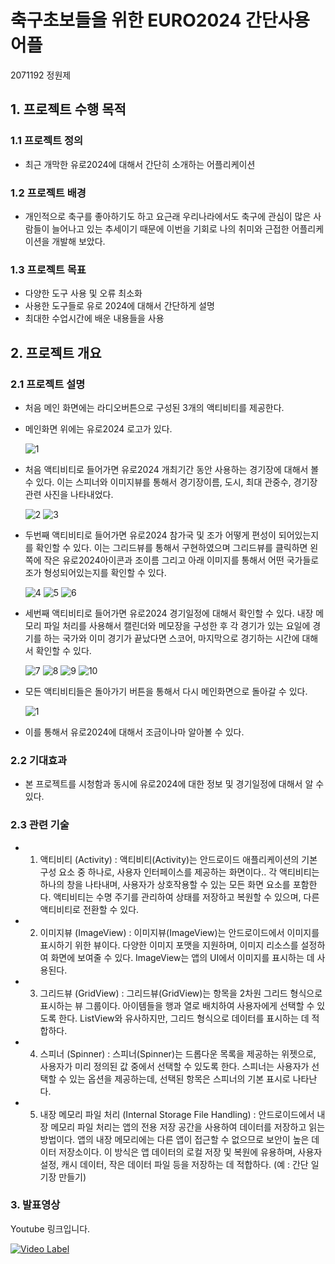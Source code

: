 # 축구초보들을 위한 EURO2024 간단사용어플
2071192 정원제

## 1. 프로젝트 수행 목적

### 1.1 프로젝트 정의
- 최근 개막한 유로2024에 대해서 간단히 소개하는 어플리케이션
  
### 1.2 프로젝트 배경
- 개인적으로 축구를 좋아하기도 하고 요근래 우리나라에서도 축구에 관심이 많은 사람들이 늘어나고 있는 추세이기 때문에 이번을 기회로 나의 취미와 근접한 어플리케이션을 개발해 보았다.
    
### 1.3 프로젝트 목표
- 다양한 도구 사용 및 오류 최소화
- 사용한 도구들로 유로 2024에 대해서 간단하게 설명 
- 최대한 수업시간에 배운 내용들을 사용

## 2. 프로젝트 개요

### 2.1 프로젝트 설명
- 처음 메인 화면에는 라디오버튼으로 구성된 3개의 액티비티를 제공한다.
- 메인화면 위에는 유로2024 로고가 있다.
  
  ![1](https://github.com/Jungwonje/-/assets/172956248/7321d26c-408d-481f-90cf-fae33e1b7bd8)
- 처음 액티비티로 들어가면 유로2024 개최기간 동안 사용하는 경기장에 대해서 볼 수 있다. 이는 스피너와 이미지뷰를 통해서 경기장이름, 도시, 최대 관중수, 경기장 관련 사진을 나타내었다.
  
  ![2](https://github.com/Jungwonje/-/assets/172956248/3ba67e4e-beed-4829-ae31-f1db3deab07a)
  ![3](https://github.com/Jungwonje/-/assets/172956248/53fda46b-ebfd-4966-9a63-9fc8174cf061)
- 두번째 액티비티로 들어가면 유로2024 참가국 및 조가 어떻게 편성이 되어있는지를 확인할 수 있다. 이는 그리드뷰를 통해서 구현하였으며 그리드뷰를 클릭하면 왼쪽에 작은 유로2024아이콘과 조이름 그리고 아래 이미지를 통해서 어떤 국가들로 조가 형성되어있는지를 확인할 수 있다.
  
  ![4](https://github.com/Jungwonje/-/assets/172956248/e130c27d-3920-45a7-ae30-a0e0a3ba7e80)
  ![5](https://github.com/Jungwonje/-/assets/172956248/092afb0a-fd7a-4dd0-88f8-5277ebbe8840)
  ![6](https://github.com/Jungwonje/-/assets/172956248/3735b01f-a5d8-4f69-b6bd-76fd5a118b66)
- 세번째 액티비티로 들어가면 유로2024 경기일정에 대해서 확인할 수 있다. 내장 메모리 파일 처리를 사용해서 캘린더와 메모장을 구성한 후 각 경기가 있는 요일에 경기를 하는 국가와 이미 경기가 끝났다면 스코어, 마지막으로 경기하는 시간에 대해서 확인할 수 있다.
  
  ![7](https://github.com/Jungwonje/-/assets/172956248/067cad30-7479-454a-9ce8-10ba35bd56f6)
  ![8](https://github.com/Jungwonje/-/assets/172956248/6e6b2b5a-754d-43c1-ba92-b89383731204)
  ![9](https://github.com/Jungwonje/-/assets/172956248/670b7126-33aa-4cf3-ac31-44253f20a0df)
  ![10](https://github.com/Jungwonje/-/assets/172956248/db6212a6-1377-4482-9fed-c832b6c30431)
- 모든 액티비티들은 돌아가기 버튼을 통해서 다시 메인화면으로 돌아갈 수 있다.
  
  ![1](https://github.com/Jungwonje/-/assets/172956248/7321d26c-408d-481f-90cf-fae33e1b7bd8)
- 이를 통해서 유로2024에 대해서 조금이나마 알아볼 수 있다.

### 2.2 기대효과
- 본 프로젝트를 시청함과 동시에 유로2024에 대한 정보 및 경기일정에 대해서 알 수 있다.

### 2.3 관련 기술
- 1. 액티비티 (Activity) : 액티비티(Activity)는 안드로이드 애플리케이션의 기본 구성 요소 중 하나로, 사용자 인터페이스를 제공하는 화면이다.. 각 액티비티는 하나의 창을 나타내며, 사용자가 상호작용할 수 있는 모든 화면 요소를 포함한다. 액티비티는 수명 주기를 관리하여 상태를 저장하고 복원할 수 있으며, 다른 액티비티로 전환할 수 있다.
- 2. 이미지뷰 (ImageView) : 이미지뷰(ImageView)는 안드로이드에서 이미지를 표시하기 위한 뷰이다. 다양한 이미지 포맷을 지원하며, 이미지 리소스를 설정하여 화면에 보여줄 수 있다. ImageView는 앱의 UI에서 이미지를 표시하는 데 사용된다.
- 3. 그리드뷰 (GridView) : 그리드뷰(GridView)는 항목을 2차원 그리드 형식으로 표시하는 뷰 그룹이다. 아이템들을 행과 열로 배치하여 사용자에게 선택할 수 있도록 한다. ListView와 유사하지만, 그리드 형식으로 데이터를 표시하는 데 적합하다.
- 4. 스피너 (Spinner) : 스피너(Spinner)는 드롭다운 목록을 제공하는 위젯으로, 사용자가 미리 정의된 값 중에서 선택할 수 있도록 한다. 스피너는 사용자가 선택할 수 있는 옵션을 제공하는데, 선택된 항목은 스피너의 기본 표시로 나타난다.
- 5. 내장 메모리 파일 처리 (Internal Storage File Handling) : 안드로이드에서 내장 메모리 파일 처리는 앱의 전용 저장 공간을 사용하여 데이터를 저장하고 읽는 방법이다. 앱의 내장 메모리에는 다른 앱이 접근할 수 없으므로 보안이 높은 데이터 저장소이다. 이 방식은 앱 데이터의 로컬 저장 및 복원에 유용하며, 사용자 설정, 캐시 데이터, 작은 데이터 파일 등을 저장하는 데 적합하다. (예 : 간단 일기장 만들기)
 
### 3. 발표영상
Youtube 링크입니다.

[![Video Label](http://img.youtube.com/vi/M4gXk0NJDnY/0.jpg)](https://youtu.be/M4gXk0NJDnY')
